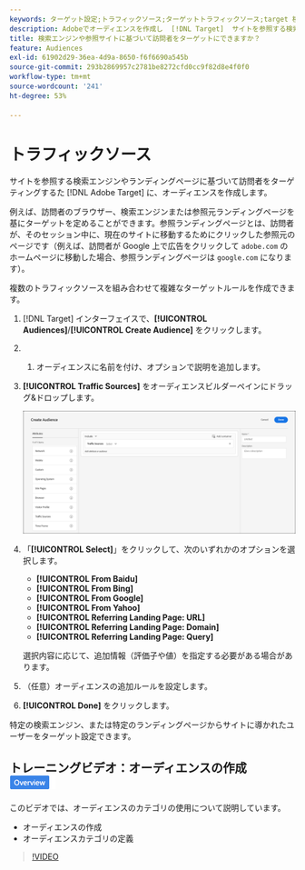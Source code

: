 ```yaml
---
keywords: ターゲット設定;トラフィックソース;ターゲットトラフィックソース;target 検索エンジン;検索エンジン;ランディングページ;target ランディングページ;参照ランディングページ
description: Adobeでオーディエンスを作成し  [!DNL Target]  サイトを参照する検索エンジンまたはランディングページに基づいて訪問者をターゲットにする方法を説明します。
title: 検索エンジンや参照サイトに基づいて訪問者をターゲットにできますか？
feature: Audiences
exl-id: 61902d29-36ea-4d9a-8650-f6f6690a545b
source-git-commit: 293b2869957c2781be8272cfd0cc9f82d8e4f0f0
workflow-type: tm+mt
source-wordcount: '241'
ht-degree: 53%

---
```


# トラフィックソース

サイトを参照する検索エンジンやランディングページに基づいて訪問者をターゲティングするた [!DNL Adobe Target] に、オーディエンスを作成します。

例えば、訪問者のブラウザー、検索エンジンまたは参照元ランディングページを基にターゲットを定めることができます。参照ランディングページとは、訪問者が、そのセッション中に、現在のサイトに移動するためにクリックした参照元のページです（例えば、訪問者が Google 上で広告をクリックして `adobe.com` のホームページに移動した場合、参照ランディングページは `google.com` になります）。

複数のトラフィックソースを組み合わせて複雑なターゲットルールを作成できます。

1. [!DNL Target] インターフェイスで、**[!UICONTROL Audiences]**/**[!UICONTROL Create Audience]** をクリックします。
1. &#x200B;
   1. オーディエンスに名前を付け、オプションで説明を追加します。
1. **[!UICONTROL Traffic Sources]** をオーディエンスビルダーペインにドラッグ&amp;ドロップします。

   ![target_traffic_source image](assets/target_traffic_source.png)

1. 「**[!UICONTROL Select]**」をクリックして、次のいずれかのオプションを選択します。

   * **[!UICONTROL From Baidu]**
   * **[!UICONTROL From Bing]**
   * **[!UICONTROL From Google]**
   * **[!UICONTROL From Yahoo]**
   * **[!UICONTROL Referring Landing Page: URL]**
   * **[!UICONTROL Referring Landing Page: Domain]**
   * **[!UICONTROL Referring Landing Page: Query]**

   選択内容に応じて、追加情報（評価子や値）を指定する必要がある場合があります。

1. （任意）オーディエンスの追加ルールを設定します。
1. **[!UICONTROL Done]** をクリックします。

特定の検索エンジン、または特定のランディングページからサイトに導かれたユーザーをターゲット設定できます。

## トレーニングビデオ：オーディエンスの作成 ![ 概要バッジ ](/help/main/assets/overview.png)

このビデオでは、オーディエンスのカテゴリの使用について説明しています。

* オーディエンスの作成
* オーディエンスカテゴリの定義

>[!VIDEO](https://video.tv.adobe.com/v/17392)
